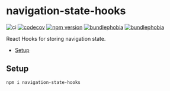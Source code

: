 # navigation-state-hooks

![ci](https://github.com/simoneb/navigation-state-hooks/workflows/ci/badge.svg)
[![codecov](https://codecov.io/gh/simoneb/navigation-state-hooks/branch/master/graph/badge.svg?token=9q93I8kWJR)](https://codecov.io/gh/simoneb/navigation-state-hooks)
[![npm version](https://badge.fury.io/js/navigation-state-hooks.svg)](https://badge.fury.io/js/navigation-state-hooks)
[![bundlephobia](https://badgen.net/bundlephobia/minzip/navigation-state-hooks)](https://bundlephobia.com/result?p=navigation-state-hooks)
[![bundlephobia](https://badgen.net/bundlephobia/dependency-count/navigation-state-hooks)](https://bundlephobia.com/result?p=navigation-state-hooks)

React Hooks for storing navigation state.

<!-- toc -->

- [Setup](#setup)

<!-- tocstop -->

## Setup

```bash
npm i navigation-state-hooks
```

